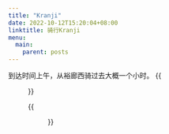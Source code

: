 ```yaml
---
title: "Kranji"
date: 2022-10-12T15:20:04+08:00
linktitle: 骑行Kranji
menu:
  main:
    parent: posts
---
```

到达时间上午，从裕廊西骑过去大概一个小时。
{{<figure src="map.png" title="蓄水池地图">}}


{{<figure src="sky1.png" title="清晨的星马海峡">}}
